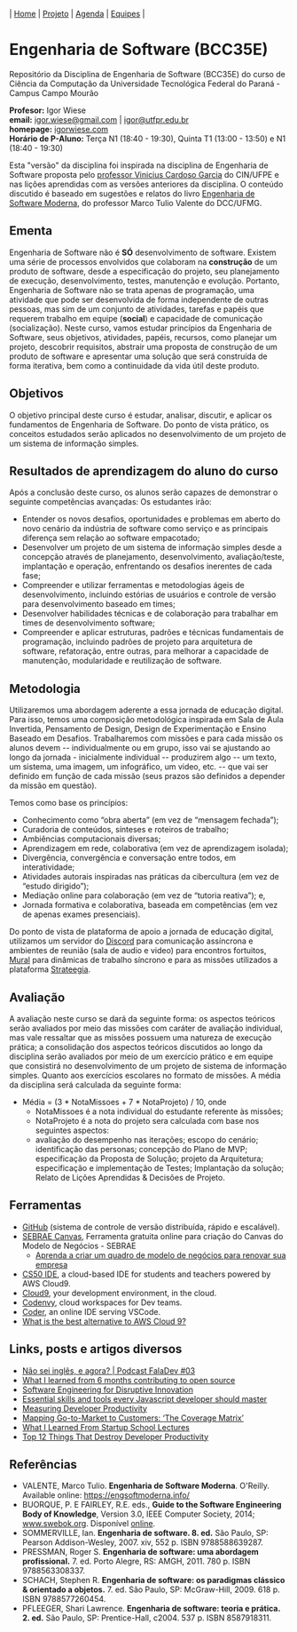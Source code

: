 | [Home](https://github.com/igorwiese/Engenharia-de-Software-BCC35E) | [Projeto](/pages/projeto.md) | [Agenda](/pages/outline.md) | [Equipes](/pages/equipes.md) |


# Engenharia de Software (BCC35E)

Repositório da Disciplina de Engenharia de Software (BCC35E) do curso de Ciência da Computação da Universidade Tecnológica Federal do Paraná - Campus Campo Mourão

**Profesor:** Igor Wiese <br/>
**email:** igor.wiese@gmail.com | igor@utfpr.edu.br <br/>
**homepage:** [igorwiese.com](http://igorwiese.com/) <br/>
**Horário de P-Aluno:** Terça N1 (18:40 - 19:30), Quinta T1 (13:00 - 13:50) e N1 (18:40 - 19:30) <br/>

Esta "versão" da disciplina foi inspirada na disciplina de Engenharia de Software proposta pelo [professor Vinicius Cardoso Garcia](http://viniciusgarcia.me) do CIN/UFPE e nas lições aprendidas com as versões anteriores da disciplina. O conteúdo discutido é baseado em sugestões e relatos do livro [Engenharia de Software Moderna](https://engsoftmoderna.info/), do professor Marco Tulio Valente do DCC/UFMG.

## Ementa

Engenharia de Software não é **SÓ** desenvolvimento de software. Existem uma série de processos envolvidos que colaboram na **construção** de um produto de software, desde a especificação do projeto, seu planejamento de execução, desenvolvimento, testes, manutenção e evolução. Portanto, Engenharia de Software  não se trata apenas de programação, uma atividade que pode ser desenvolvida de forma independente de outras pessoas, mas sim de um conjunto de atividades, tarefas e papéis que requerem trabalho em equipe (**social**) e capacidade de comunicação (socialização). Neste curso, vamos estudar princípios da Engenharia de Software, seus objetivos, atividades, papéis, recursos, como planejar um projeto, descobrir requisitos, abstrair uma proposta de construção de um produto de software e apresentar uma solução que será construída de forma iterativa, bem como a continuidade da vida útil deste produto.

## Objetivos

O objetivo principal deste curso é estudar, analisar, discutir, e aplicar os fundamentos de Engenharia de Software. Do ponto de vista prático, os conceitos estudados serão aplicados no desenvolvimento de um projeto de um sistema de informação simples.

## Resultados de aprendizagem do aluno do curso
Após a conclusão deste curso, os alunos serão capazes de demonstrar o seguinte
competências avançadas:
Os estudantes irão:
- Entender os novos desafios, oportunidades e problemas em aberto do novo cenário da indústria de software como serviço e as principais diferença sem relação ao software empacotado;
- Desenvolver um projeto de um sistema de informação simples desde a concepção através de planejamento, desenvolvimento, avaliação/teste, implantação e operação, enfrentando os desafios inerentes de cada fase;
- Compreender e utilizar ferramentas e metodologias ágeis de desenvolvimento, incluindo estórias de usuários e controle de versão para desenvolvimento baseado em times;
- Desenvolver habilidades técnicas e de colaboração para trabalhar em times de desenvolvimento software;
- Compreender e aplicar estruturas, padrões e técnicas fundamentais de programação, incluindo padrões de projeto para arquitetura de software, refatoração, entre outras, para melhorar a capacidade de manutenção, modularidade e reutilização de software.


## Metodologia

Utilizaremos uma abordagem aderente a essa jornada de educação digital. Para isso, temos uma composição metodológica inspirada em Sala de Aula Invertida, Pensamento de Design, Design de Experimentação e Ensino Baseado em Desafios. Trabalharemos com missões e para cada missão os alunos devem -- individualmente ou em grupo, isso vai se ajustando ao longo da jornada - inicialmente individual -- produzirem algo -- um texto, um sistema, uma imagem, um infográfico, um video, etc. -- que vai ser definido em função de cada missão (seus prazos são definidos a depender da missão em questão).

Temos como base os princípios: 
- Conhecimento como “obra aberta” (em vez de “mensagem fechada”);
- Curadoria de conteúdos, sínteses e roteiros de trabalho;
- Ambiências computacionais diversas;
- Aprendizagem em rede, colaborativa (em vez de aprendizagem isolada);
- Divergência, convergência e conversação entre todos, em interatividade;
- Atividades autorais inspiradas nas práticas da cibercultura (em vez de “estudo dirigido”);
- Mediação online para colaboração (em vez de “tutoria reativa”); e,
- Jornada formativa e colaborativa, baseada em competências (em vez de apenas exames presenciais). 
 
Do ponto de vista de plataforma de apoio a jornada de educação digital, utilizamos um servidor do [Discord](https://discord.gg/GAjWC5dz) para comunicação assíncrona e ambientes de reunião (sala de audio e video) para encontros fortuitos, [Mural](https://www.mural.co/) para dinâmicas de trabalho síncrono e para as missões utilizados a plataforma [Strateegia](https://app.strateegia.digital/dashboard/public-link/4qYOTW). 

## Avaliação

A avaliação neste curso se dará da seguinte forma: os aspectos teóricos serão avaliados por meio das missões com caráter de avaliação individual, mas vale ressaltar que as missões possuem uma natureza de execução prática; a consolidação dos aspectos teóricos discutidos ao longo da disciplina serão avaliados por meio de um exercício prático e em equipe que consistirá no desenvolvimento de um projeto de sistema de informação simples.
Quanto aos exercícios escolares no formato de missões.
A média da disciplina será calculada da seguinte forma:
- Média = (3 * NotaMissoes + 7 * NotaProjeto) / 10, onde
  - NotaMissoes é a nota individual do estudante referente às missões;
  - NotaProjeto é a nota do projeto sera calculada com base nos seguintes aspectos: 
  - avaliação do desempenho nas iterações; escopo do cenário; identificação das personas; concepção do Plano de MVP; especificação da Proposta de Solução; projeto da Arquitetura; especificação e implementação de Testes; Implantação da solução; Relato de Lições Aprendidas & Decisões de Projeto.

## Ferramentas

* [GitHub](https://github.com) (sistema de controle de versão distribuída, rápido e escalável).
* [SEBRAE Canvas](https://www.sebraecanvas.com/#/), Ferramenta gratuita online para criação do Canvas do Modelo de Negócios - SEBRAE
  * [Aprenda a criar um quadro de modelo de negócios para renovar sua empresa](https://www.sebrae.com.br/sites/PortalSebrae/bis/quadro-de-modelo-de-negocios-para-criar-recriar-e-inovar,a6df0cc7f4217410VgnVCM2000003c74010aRCRD)
* [CS50 IDE](https://ide.cs50.io/), a cloud-based IDE for students and teachers powered by AWS Cloud9.
* [Cloud9](https://c9.io/), your development environment, in the cloud.
* [Codenvy](https://codenvy.com/), cloud workspaces for Dev teams.
* [Coder](https://coder.com), an online IDE serving VSCode.
* [What is the best alternative to AWS Cloud 9?](https://www.slant.co/options/2223/alternatives/~aws-cloud-9-alternatives)


## Links, posts e artigos diversos

* [Não sei inglês, e agora? | Podcast FalaDev #03](https://www.youtube.com/watch?v=keMIEpZxQNI)
* [What I learned from 6 months contributing to open source](https://hackernoon.com/what-i-learned-from-6-months-contributing-to-open-source-daa1cdafb9fb)
* [Software Engineering for Disruptive Innovation](https://hackernoon.com/software-engineering-for-disruptive-innovation-d882f53788da)
* [Essential skills and tools every Javascript developer should master](http://www.thecalmcoder.com/general-developer-skills/essential-skills-and-tools-every-javascript-developer-should-master/)
* [Measuring Developer Productivity](https://hackernoon.com/measure-a-developers-impact-e2e18593ac79)
* [Mapping Go-to-Market to Customers: ‘The Coverage Matrix’](https://a16z.com/2018/09/13/how-what-sell-customers-markets/)
* [What I Learned From Startup School Lectures](https://hackernoon.com/notes-on-startup-growth-4af0bf9e9706)
* [Top 12 Things That Destroy Developer Productivity](https://dzone.com/articles/top-12-things-that-destroy-developer-productivity)

## Referências

* VALENTE, Marco Tulio. **Engenharia de Software Moderna**. O'Reilly. Available online:  https://engsoftmoderna.info/
* BUORQUE, P. E FAIRLEY, R.E. eds., **Guide to the Software Engineering Body of Knowledge**, Version 3.0, IEEE Computer Society, 2014; www.swebok.org. Disponível [online](https://www.computer.org/education/bodies-of-knowledge/software-engineering).
* SOMMERVILLE, Ian. **Engenharia de software. 8. ed.** São Paulo, SP: Pearson Addison-Wesley, 2007. xiv, 552 p. ISBN 9788588639287.
* PRESSMAN, Roger S. **Engenharia de software: uma abordagem profissional.** 7. ed. Porto Alegre, RS: AMGH, 2011. 780 p. ISBN 9788563308337.
* SCHACH, Stephen R. **Engenharia de software: os paradigmas clássico & orientado a objetos.** 7. ed. São Paulo, SP: McGraw-Hill, 2009. 618 p. ISBN 9788577260454.
* PFLEEGER, Shari Lawrence. **Engenharia de software: teoria e prática. 2. ed.** São Paulo, SP: Prentice-Hall, c2004. 537 p. ISBN 8587918311.
